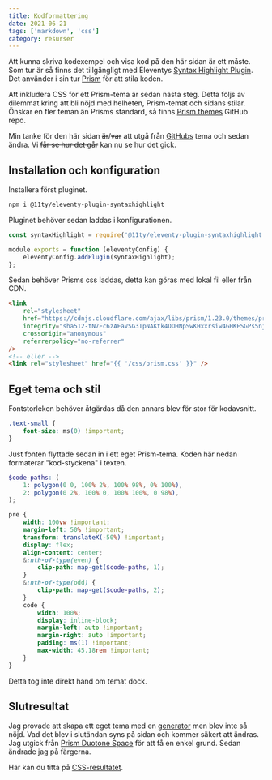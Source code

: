 ```yaml
---
title: Kodformattering
date: 2021-06-21
tags: ['markdown', 'css']
category: resurser
---
```


Att kunna skriva kodexempel och visa kod på den här sidan är ett måste. Som tur är så finns det tillgängligt med Eleventys [Syntax Highlight Plugin](https://www.11ty.dev/docs/plugins/syntaxhighlight/). Det använder i sin tur [Prism](https://prismjs.com/) för att stila koden.

Att inkludera CSS för ett Prism-tema är sedan nästa steg. Detta följs av dilemmat kring att bli nöjd med helheten, Prism-temat och sidans stilar.
Önskar en fler teman än Prisms standard, så finns [Prism themes](https://github.com/PrismJS/prism-themes/blob/master/README.md) GitHub repo.

Min tanke för den här sidan ~~är~~/~~var~~ att utgå från [GitHubs](https://github.com/PrismJS/prism-themes/blob/master/themes/prism-ghcolors.css) tema och sedan ändra. Vi ~~får se hur det går~~ kan nu se hur det gick.

## Installation och konfiguration

Installera först pluginet.

```bash
npm i @11ty/eleventy-plugin-syntaxhighlight
```

Pluginet behöver sedan laddas i konfigurationen.

```js
const syntaxHighlight = require('@11ty/eleventy-plugin-syntaxhighlight');

module.exports = function (eleventyConfig) {
    eleventyConfig.addPlugin(syntaxHighlight);
};
```

Sedan behöver Prisms css laddas, detta kan göras med lokal fil eller från CDN.

```html
<link
    rel="stylesheet"
    href="https://cdnjs.cloudflare.com/ajax/libs/prism/1.23.0/themes/prism.min.css"
    integrity="sha512-tN7Ec6zAFaVSG3TpNAKtk4DOHNpSwKHxxrsiw4GHKESGPs5njn/0sMCUMl2svV4wo4BK/rCP7juYz+zx+l6oeQ=="
    crossorigin="anonymous"
    referrerpolicy="no-referrer"
/>
<!-- eller -->
<link rel="stylesheet" href="{{ '/css/prism.css' }}" />
```

## Eget tema och stil

Fontstorleken behöver åtgärdas då den annars blev för stor för kodavsnitt.

```css
.text-small {
    font-size: ms(0) !important;
}
```

Just fonten flyttade sedan in i ett eget Prism-tema. Koden här nedan formaterar "kod-styckena" i texten.

```scss
$code-paths: (
    1: polygon(0 0, 100% 2%, 100% 98%, 0% 100%),
    2: polygon(0 2%, 100% 0, 100% 100%, 0 98%),
);

pre {
    width: 100vw !important;
    margin-left: 50% !important;
    transform: translateX(-50%) !important;
    display: flex;
    align-content: center;
    &:nth-of-type(even) {
        clip-path: map-get($code-paths, 1);
    }
    &:nth-of-type(odd) {
        clip-path: map-get($code-paths, 2);
    }
    code {
        width: 100%;
        display: inline-block;
        margin-left: auto !important;
        margin-right: auto !important;
        padding: ms(1) !important;
        max-width: 45.18rem !important;
    }
}
```

Detta tog inte direkt hand om temat dock.

## Slutresultat

Jag provade att skapa ett eget tema med en [generator](http://k88hudson.github.io/syntax-highlighting-theme-generator/www/) men blev inte så nöjd.
Vad det blev i slutändan syns på sidan och kommer säkert att ändras. Jag utgick från [Prism Duotone Space](https://github.com/PrismJS/prism-themes/blob/master/themes/prism-duotone-space.css) för att få en enkel grund. Sedan ändrade jag på färgerna.

Här kan du titta på [CSS-resultatet](/css/prism.css).
